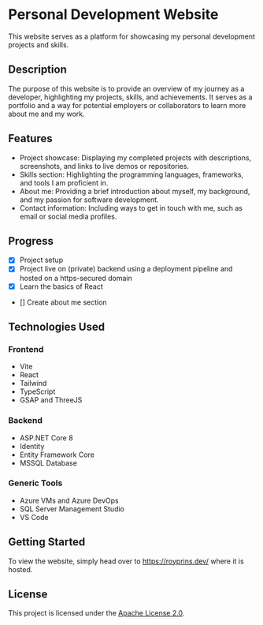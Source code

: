 # Personal Development Website

This website serves as a platform for showcasing my personal development projects and skills.

## Description

The purpose of this website is to provide an overview of my journey as a developer, highlighting my projects, skills, and achievements. It serves as a portfolio and a way for potential employers or collaborators to learn more about me and my work.

## Features

- Project showcase: Displaying my completed projects with descriptions, screenshots, and links to live demos or repositories.
- Skills section: Highlighting the programming languages, frameworks, and tools I am proficient in.
- About me: Providing a brief introduction about myself, my background, and my passion for software development.
- Contact information: Including ways to get in touch with me, such as email or social media profiles.

## Progress

- [x] Project setup
- [x] Project live on (private) backend using a deployment pipeline and hosted on a https-secured domain
- [x] Learn the basics of React
- [] Create about me section

## Technologies Used

### Frontend

- Vite
- React
- Tailwind
- TypeScript
- GSAP and ThreeJS

### Backend

- ASP.NET Core 8
- Identity
- Entity Framework Core
- MSSQL Database

### Generic Tools

- Azure VMs and Azure DevOps
- SQL Server Management Studio
- VS Code

## Getting Started

To view the website, simply head over to https://royprins.dev/ where it is hosted.

## License

This project is licensed under the [Apache License 2.0](https://www.apache.org/licenses/LICENSE-2.0.txt).
